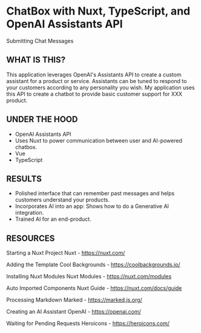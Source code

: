 # ChatBox with Nuxt, TypeScript, and OpenAI Assistants API

Submitting Chat Messages

## WHAT IS THIS?

This application leverages OpenAI's Assistants API to create a custom assistant for a product or service. Assistants can be tuned to respond to your customers according to any personality you wish. My application uses this API to create a chatbot to provide basic customer support for XXX product.

## UNDER THE HOOD

- OpenAI Assistants API
- Uses Nuxt to power communication between user and AI-powered chatbox.
- Vue
- TypeScript

## RESULTS

- Polished interface that can remember past messages and helps customers understand your products.
- Incorporates AI into an app: Shows how to do a Generative AI integration.
- Trained AI for an end-product.

## RESOURCES

Starting a Nuxt Project
Nuxt - https://nuxt.com/ 

Adding the Template
Cool Backgrounds - https://coolbackgrounds.io/ 

Installing Nuxt Modules
Nuxt Modules - https://nuxt.com/modules

Auto Imported Components
Nuxt Guide - https://nuxt.com/docs/guide 

Processing Markdown
Marked - https://marked.js.org/ 

Creating an AI Assistant
OpenAI - https://openai.com/ 

Waiting for Pending Requests
Heroicons - https://heroicons.com/


